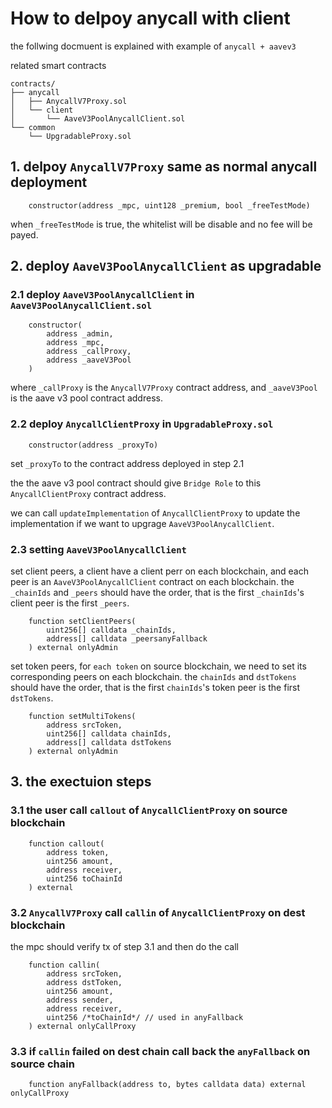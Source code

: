 # How to delpoy anycall with client

the follwing docmuent is explained with example of `anycall + aavev3`

related smart contracts

```text
contracts/
├── anycall
│   ├── AnycallV7Proxy.sol
│   └── client
│       └── AaveV3PoolAnycallClient.sol
└── common
    └── UpgradableProxy.sol
```

## 1. delpoy `AnycallV7Proxy` same as normal anycall deployment

```text
    constructor(address _mpc, uint128 _premium, bool _freeTestMode)
```

when `_freeTestMode` is true, the whitelist will be disable and no fee will be payed.


## 2. deploy `AaveV3PoolAnycallClient` as upgradable

### 2.1 deploy `AaveV3PoolAnycallClient` in `AaveV3PoolAnycallClient.sol`

```text
    constructor(
        address _admin,
        address _mpc,
        address _callProxy,
        address _aaveV3Pool
    )
```

where `_callProxy` is the `AnycallV7Proxy` contract address,
and `_aaveV3Pool` is the aave v3 pool contract address.

### 2.2 deploy `AnycallClientProxy` in `UpgradableProxy.sol`

```text
    constructor(address _proxyTo)
```

set `_proxyTo` to the contract address deployed in step 2.1

the the aave v3 pool contract should give `Bridge Role`
to this `AnycallClientProxy` contract address.

we can call `updateImplementation` of `AnycallClientProxy` to
update the implementation if we want to upgrage `AaveV3PoolAnycallClient`.

### 2.3 setting `AaveV3PoolAnycallClient`

set client peers, a client have a client perr on each blockchain,
and each peer is an `AaveV3PoolAnycallClient` contract on each blockchain.
the `_chainIds` and `_peers` should have the order, that is the first `_chainIds`'s client peer is the first `_peers`.

```text
    function setClientPeers(
        uint256[] calldata _chainIds,
        address[] calldata _peersanyFallback
    ) external onlyAdmin
```

set token peers, for `each token` on source blockchain, we need to set its corresponding peers on each blockchain.
the `chainIds` and `dstTokens` should have the order, that is the first `chainIds`'s token peer is the first `dstTokens`.

```text
    function setMultiTokens(
        address srcToken,
        uint256[] calldata chainIds,
        address[] calldata dstTokens
    ) external onlyAdmin
```

## 3. the exectuion steps

### 3.1 the user call `callout` of `AnycallClientProxy` on source blockchain

```text
    function callout(
        address token,
        uint256 amount,
        address receiver,
        uint256 toChainId
    ) external
```

### 3.2 `AnycallV7Proxy` call `callin` of `AnycallClientProxy` on dest blockchain

the mpc should verify tx of step 3.1 and then do the call

```text
    function callin(
        address srcToken,
        address dstToken,
        uint256 amount,
        address sender,
        address receiver,
        uint256 /*toChainId*/ // used in anyFallback
    ) external onlyCallProxy
```

### 3.3 if `callin` failed on dest chain call back the `anyFallback` on source chain

```text
    function anyFallback(address to, bytes calldata data) external onlyCallProxy
```
